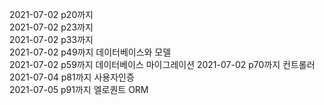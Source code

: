 2021-07-02 p20까지  
2021-07-02 p23까지  
2021-07-02 p33까지  
2021-07-02 p49까지 데이터베이스와 모델  
2021-07-02 p59까지 데이터베이스 마이그레이션 
2021-07-02 p70까지 컨트롤러  
2021-07-04 p81까지 사용자인증    
2021-07-05 p91까지 엘로퀀트 ORM  
 
